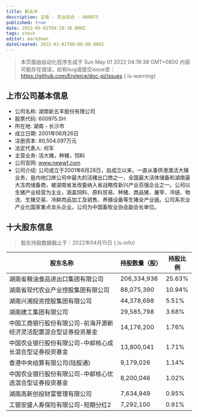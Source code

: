 ```yaml
---
title: 新五丰
description: 主板 - 农业综合 - 600975
published: true
date: 2022-05-01T04:19:38.000Z
tags: stock
editor: markdown
dateCreated: 2022-01-01T00:00:00.000Z
---
```


> 本页面由自动化程序生成于 Sun May 01 2022 04:19:38 GMT+0800
> 内容可能存在错误，如有bug请提交issue至：https://github.com/Eroleice/doc-pi/issues
{.is-warning}

## 上市公司基本信息
- 公司名称: 湖南新五丰股份有限公司
- 股票代码: 600975.SH
- 所在地: 湖南 - 长沙市
- 成立日期: 2001年06月26日
- 注册资本: 80,504.097万元
- 法定代表人: 何军
- 主营业务: 活大猪，种猪，饲料
- 公司官网: www.newwf.com
- 公司介绍: 公司成立于2001年6月28日，自成立以来，一直从事供港澳活大猪业务，是内地口岸公司中最大的活猪出口商之一，全国最大活体储备和湖南最大冻肉储备商，被湖南省发改委纳入省战略性新兴产业百强企业之一。公司以生猪产业经营为主业，涵盖饲料、原料贸易、种猪、商品猪、屠宰、冷链、物流、生猪交易、冷鲜肉品加工及销售、养殖设备等生猪全产业链。公司系农业产业化国家重点龙头企业。公司为中国畜牧业协会副会长单位。


## 十大股东信息
> 股东持股数据截止于：2022年04月15日
{.is-info}

| 股东名称 | 持股数量（股） | 持股比例 |
| --- | --- | --- |
| 湖南省粮油食品进出口集团有限公司 | 206,334,936 | 25.63% |
| 湖南省现代农业产业控股集团有限公司 | 88,075,390 | 10.94% |
| 湖南兴湘投资控股集团有限公司 | 44,378,698 | 5.51% |
| 湖南建工集团有限公司 | 29,585,798 | 3.68% |
| 中国工商银行股份有限公司-前海开源新经济灵活配置混合型证券投资基金 | 14,176,200 | 1.76% |
| 中国农业银行股份有限公司-中邮核心成长混合型证券投资基金 | 13,800,041 | 1.71% |
| 香港中央结算有限公司(陆股通) | 9,179,026 | 1.14% |
| 中国农业银行股份有限公司-中邮核心优选混合型证券投资基金 | 8,200,046 | 1.02% |
| 湖南高新创投财富管理有限公司 | 7,634,949 | 0.95% |
| 工银安盛人寿保险有限公司-短期分红2 | 7,292,100 | 0.91% |




